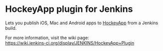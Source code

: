 # HockeyApp plugin for Jenkins

Lets you publish iOS, Mac and Android apps to [HockeyApp](http://hockeyapp.net/) from a Jenkins build.

For more information, visit the wiki page:  
<https://wiki.jenkins-ci.org/display/JENKINS/HockeyApp+Plugin>
